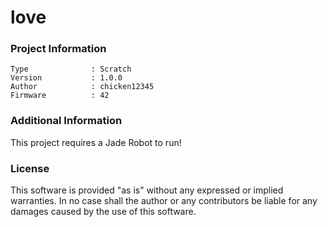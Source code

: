 love
================



### Project Information
```
Type              : Scratch
Version           : 1.0.0
Author            : chicken12345
Firmware          : 42
```

### Additional Information
This project requires a Jade Robot to run!

### License
This software is provided "as is" without any expressed or implied warranties.  In no case shall the author or any contributors be liable for any damages caused by the use of this software.

